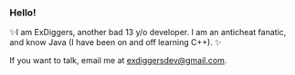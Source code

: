 ### Hello!
✨I am ExDiggers, another bad 13 y/o developer. I am an anticheat fanatic, and know Java (I have been on and off learning C++). ✨

If you want to talk, email me at exdiggersdev@gmail.com.
